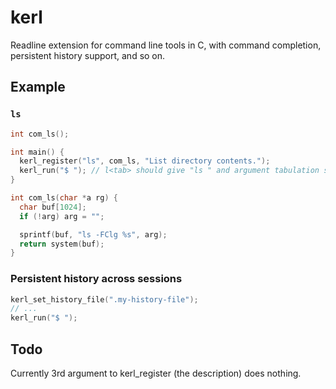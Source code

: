 # kerl
Readline extension for command line tools in C, with command completion, persistent history support, and so on.

## Example

### `ls`

```C
int com_ls();

int main() {
  kerl_register("ls", com_ls, "List directory contents.");
  kerl_run("$ "); // l<tab> should give "ls " and argument tabulation should give files/folders
}

int com_ls(char *a rg) {
  char buf[1024]; 
  if (!arg) arg = "";

  sprintf(buf, "ls -FClg %s", arg);
  return system(buf);
}
```

### Persistent history across sessions

```C
kerl_set_history_file(".my-history-file");
// ...
kerl_run("$ ");
```

## Todo

Currently 3rd argument to kerl_register (the description) does nothing.
